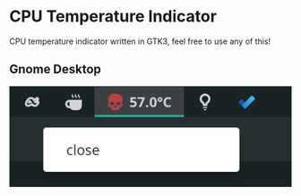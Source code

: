 # CPU Temperature Indicator
CPU temperature indicator written in GTK3, feel free to use any of this!

## Gnome Desktop 
![indicator](https://github.com/wenma/cpu-temperature-indicator/blob/main/image/indicator.png)
